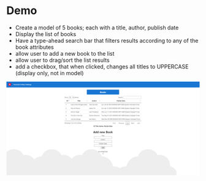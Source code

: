 # Demo

- Create a model of 5 books; each with a title, author, publish date
- Display the list of books
- Have a type-ahead search bar that filters results according to any of the book attributes
- allow user to add a new book to the list
- allow user to drag/sort the list results
- add a checkbox, that when clicked, changes all titles to UPPERCASE (display only, not in model)

![](/images/Capture.png)
